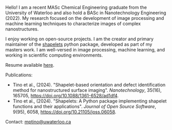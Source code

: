 Hello! I am a recent MASc Chemical Engineering graduate from the University of Waterloo and also hold a BASc in Nanotechnology Engineering (2022).
My research focused on the development of image processing and machine learning techniques to characterize images of complex nanostructures. 

I enjoy working on open-source projects. I am the creator and primary maintainer of the [shapelets](https://github.com/uw-comphys/shapelets) python package, developed as part of my masters work.
I am well-versed in image processing, machine learning, and working in scientific computing environments.

Resume available [here](https://github.com/mptino/mptino/blob/main/MatthewTino_Resume.pdf).

Publications:
- Tino et al., (2024). "Shapelet-based orientation and defect identification method for nanostructured surface imaging". *Nanotechnology*, 35(16), 165705, https://doi.org/10.1088/1361-6528/ad1df4.
- Tino et al., (2024). "Shapelets: A Python package implementing shapelet functions and their applications". *Journal of Open Source Software*, 9(95), 6058, https://doi.org/10.21105/joss.06058.

Contact: mptino@uwaterloo.ca
